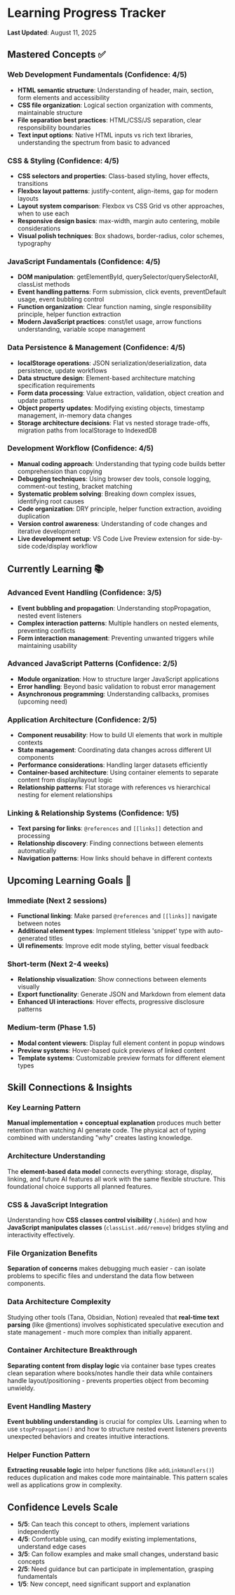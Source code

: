 # Learning Progress Tracker

**Last Updated**: August 11, 2025

## Mastered Concepts ✅

### Web Development Fundamentals (Confidence: 4/5)
- **HTML semantic structure**: Understanding of header, main, section, form elements and accessibility
- **CSS file organization**: Logical section organization with comments, maintainable structure
- **File separation best practices**: HTML/CSS/JS separation, clear responsibility boundaries
- **Text input options**: Native HTML inputs vs rich text libraries, understanding the spectrum from basic to advanced

### CSS & Styling (Confidence: 4/5)
- **CSS selectors and properties**: Class-based styling, hover effects, transitions
- **Flexbox layout patterns**: justify-content, align-items, gap for modern layouts
- **Layout system comparison**: Flexbox vs CSS Grid vs other approaches, when to use each
- **Responsive design basics**: max-width, margin auto centering, mobile considerations
- **Visual polish techniques**: Box shadows, border-radius, color schemes, typography

### JavaScript Fundamentals (Confidence: 4/5)
- **DOM manipulation**: getElementById, querySelector/querySelectorAll, classList methods
- **Event handling patterns**: Form submission, click events, preventDefault usage, event bubbling control
- **Function organization**: Clear function naming, single responsibility principle, helper function extraction
- **Modern JavaScript practices**: const/let usage, arrow functions understanding, variable scope management

### Data Persistence & Management (Confidence: 4/5)
- **localStorage operations**: JSON serialization/deserialization, data persistence, update workflows
- **Data structure design**: Element-based architecture matching specification requirements
- **Form data processing**: Value extraction, validation, object creation and update patterns
- **Object property updates**: Modifying existing objects, timestamp management, in-memory data changes
- **Storage architecture decisions**: Flat vs nested storage trade-offs, migration paths from localStorage to IndexedDB

### Development Workflow (Confidence: 4/5)
- **Manual coding approach**: Understanding that typing code builds better comprehension than copying
- **Debugging techniques**: Using browser dev tools, console logging, comment-out testing, bracket matching
- **Systematic problem solving**: Breaking down complex issues, identifying root causes
- **Code organization**: DRY principle, helper function extraction, avoiding duplication
- **Version control awareness**: Understanding of code changes and iterative development
- **Live development setup**: VS Code Live Preview extension for side-by-side code/display workflow

## Currently Learning 📚

### Advanced Event Handling (Confidence: 3/5)
- **Event bubbling and propagation**: Understanding stopPropagation, nested event listeners
- **Complex interaction patterns**: Multiple handlers on nested elements, preventing conflicts
- **Form interaction management**: Preventing unwanted triggers while maintaining usability

### Advanced JavaScript Patterns (Confidence: 2/5)
- **Module organization**: How to structure larger JavaScript applications
- **Error handling**: Beyond basic validation to robust error management
- **Asynchronous programming**: Understanding callbacks, promises (upcoming need)

### Application Architecture (Confidence: 2/5)
- **Component reusability**: How to build UI elements that work in multiple contexts
- **State management**: Coordinating data changes across different UI components
- **Performance considerations**: Handling larger datasets efficiently
- **Container-based architecture**: Using container elements to separate content from display/layout logic
- **Relationship patterns**: Flat storage with references vs hierarchical nesting for element relationships

### Linking & Relationship Systems (Confidence: 1/5)
- **Text parsing for links**: `@references` and `[[links]]` detection and processing
- **Relationship discovery**: Finding connections between elements automatically
- **Navigation patterns**: How links should behave in different contexts

## Upcoming Learning Goals 🎯

### Immediate (Next 2 sessions)
- **Functional linking**: Make parsed `@references` and `[[links]]` navigate between notes
- **Additional element types**: Implement titleless 'snippet' type with auto-generated titles
- **UI refinements**: Improve edit mode styling, better visual feedback

### Short-term (Next 2-4 weeks)
- **Relationship visualization**: Show connections between elements visually
- **Export functionality**: Generate JSON and Markdown from element data
- **Enhanced UI interactions**: Hover effects, progressive disclosure patterns

### Medium-term (Phase 1.5)
- **Modal content viewers**: Display full element content in popup windows
- **Preview systems**: Hover-based quick previews of linked content
- **Template systems**: Customizable preview formats for different element types

## Skill Connections & Insights

### Key Learning Pattern
**Manual implementation + conceptual explanation** produces much better retention than watching AI generate code. The physical act of typing combined with understanding "why" creates lasting knowledge.

### Architecture Understanding
The **element-based data model** connects everything: storage, display, linking, and future AI features all work with the same flexible structure. This foundational choice supports all planned features.

### CSS & JavaScript Integration
Understanding how **CSS classes control visibility** (`.hidden`) and how **JavaScript manipulates classes** (`classList.add/remove`) bridges styling and interactivity effectively.

### File Organization Benefits
**Separation of concerns** makes debugging much easier - can isolate problems to specific files and understand the data flow between components.

### Data Architecture Complexity
Studying other tools (Tana, Obsidian, Notion) revealed that **real-time text parsing** (like @mentions) involves sophisticated speculative execution and state management - much more complex than initially apparent.

### Container Architecture Breakthrough
**Separating content from display logic** via container base types creates clean separation where books/notes handle their data while containers handle layout/positioning - prevents properties object from becoming unwieldy.

### Event Handling Mastery
**Event bubbling understanding** is crucial for complex UIs. Learning when to use `stopPropagation()` and how to structure nested event listeners prevents unexpected behaviors and creates intuitive interactions.

### Helper Function Pattern
**Extracting reusable logic** into helper functions (like `addLinkHandlers()`) reduces duplication and makes code more maintainable. This pattern scales well as applications grow in complexity.

## Confidence Levels Scale
- **5/5**: Can teach this concept to others, implement variations independently
- **4/5**: Comfortable using, can modify existing implementations, understand edge cases
- **3/5**: Can follow examples and make small changes, understand basic concepts
- **2/5**: Need guidance but can participate in implementation, grasping fundamentals
- **1/5**: New concept, need significant support and explanation